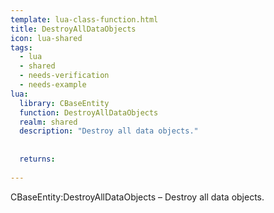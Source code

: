 ```yaml
---
template: lua-class-function.html
title: DestroyAllDataObjects
icon: lua-shared
tags:
  - lua
  - shared
  - needs-verification
  - needs-example
lua:
  library: CBaseEntity
  function: DestroyAllDataObjects
  realm: shared
  description: "Destroy all data objects."
  
  
  returns:
    
---
```


<div class="lua__search__keywords">
CBaseEntity:DestroyAllDataObjects &#x2013; Destroy all data objects.
</div>
